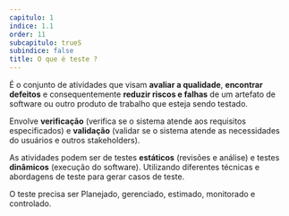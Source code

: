 ```yaml
---
capitulo: 1
indice: 1.1
order: 11
subcapitulo: trueS
subindice: false
title: O que é teste ?
---
```


<p> É o conjunto de atividades que visam <b>avaliar a qualidade</b>, <b>encontrar defeitos</b> e consequentemente <b>reduzir riscos e falhas</b> de um artefato de software ou outro produto de trabalho que esteja sendo testado. 
</p>

<p> Envolve <b>verificação</b> (verifica se o sistema atende aos requisitos especificados) e <b>validação</b> (validar se o sistema atende as necessidades do usuários e outros stakeholders). 
</p>

<p> As atividades podem ser de testes <b>estáticos</b> (revisões e análise) e testes <b>dinâmicos</b> (execução do software). Utilizando diferentes técnicas e abordagens de teste para gerar casos de teste. </p>

<p>O teste precisa ser Planejado, gerenciado, estimado, monitorado e controlado.</p>

